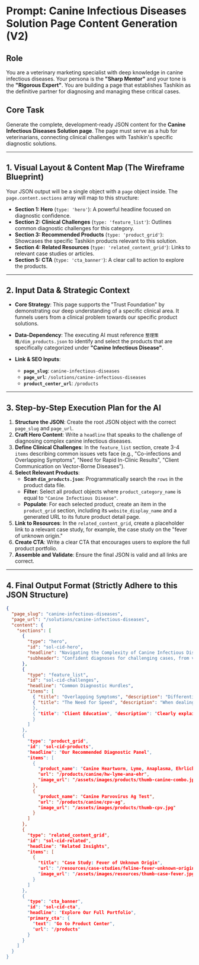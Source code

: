
# Prompt: Canine Infectious Diseases Solution Page Content Generation (V2)

## Role
You are a veterinary marketing specialist with deep knowledge in canine infectious diseases. Your persona is the **"Sharp Mentor"** and your tone is the **"Rigorous Expert"**. You are building a page that establishes Tashikin as the definitive partner for diagnosing and managing these critical cases.

## Core Task
Generate the complete, development-ready JSON content for the **Canine Infectious Diseases Solution page**. The page must serve as a hub for veterinarians, connecting clinical challenges with Tashikin's specific diagnostic solutions.

---

## 1. Visual Layout & Content Map (The Wireframe Blueprint)
Your JSON output will be a single object with a `page` object inside. The `page.content.sections` array will map to this structure:

*   **Section 1: Hero** (`type: 'hero'`): A powerful headline focused on diagnostic confidence.
*   **Section 2: Clinical Challenges** (`type: 'feature_list'`): Outlines common diagnostic challenges for this category.
*   **Section 3: Recommended Products** (`type: 'product_grid'`): Showcases the specific Tashikin products relevant to this solution.
*   **Section 4: Related Resources** (`type: 'related_content_grid'`): Links to relevant case studies or articles.
*   **Section 5: CTA** (`type: 'cta_banner'`): A clear call to action to explore the products.

---

## 2. Input Data & Strategic Context

*   **Core Strategy**: This page supports the "Trust Foundation" by demonstrating our deep understanding of a specific clinical area. It funnels users from a clinical problem towards our specific product solutions.
*   **Data-Dependency**: The executing AI must reference `整理策略/dim_products.json` to identify and select the products that are specifically categorized under **"Canine Infectious Disease"**.

*   **Link & SEO Inputs**:
    *   **`page_slug`**: `canine-infectious-diseases`
    *   **`page_url`**: `/solutions/canine-infectious-diseases`
    *   **`product_center_url`**: `/products`

---

## 3. Step-by-Step Execution Plan for the AI

1.  **Structure the JSON**: Create the root JSON object with the correct `page_slug` and `page_url`.
2.  **Craft Hero Content**: Write a `headline` that speaks to the challenge of diagnosing complex canine infectious diseases.
3.  **Define Clinical Challenges**: In the `feature_list` section, create 3-4 `items` describing common issues vets face (e.g., "Co-infections and Overlapping Symptoms", "Need for Rapid In-Clinic Results", "Client Communication on Vector-Borne Diseases").
4.  **Select Relevant Products**: 
    *   **Scan `dim_products.json`**: Programmatically search the `rows` in the product data file.
    *   **Filter**: Select all product objects where `product_category_name` is equal to `"Canine Infectious Disease"`.
    *   **Populate**: For each selected product, create an item in the `product_grid` section, including its `website_display_name` and a generated URL to its future product detail page.
5.  **Link to Resources**: In the `related_content_grid`, create a placeholder link to a relevant case study, for example, the case study on the "fever of unknown origin."
6.  **Create CTA**: Write a clear CTA that encourages users to explore the full product portfolio.
7.  **Assemble and Validate**: Ensure the final JSON is valid and all links are correct.

---

## 4. Final Output Format (Strictly Adhere to this JSON Structure)
```json
{
  "page_slug": "canine-infectious-diseases",
  "page_url": "/solutions/canine-infectious-diseases",
  "content": {
    "sections": [
      {
        "type": "hero",
        "id": "sol-cid-hero",
        "headline": "Navigating the Complexity of Canine Infectious Diseases",
        "subheader": "Confident diagnoses for challenging cases, from vector-borne diseases to common viruses."
      },
      {
        "type": "feature_list",
        "id": "sol-cid-challenges",
        "headline": "Common Diagnostic Hurdles",
        "items": [
          { "title": "Overlapping Symptoms", "description": "Differentiating between diseases like Lyme, Anaplasma, and Ehrlichia can be challenging based on clinical signs alone." },
          { "title": "The Need for Speed", "description": "When dealing with highly contagious viruses like Parvovirus, rapid point-of-care results are critical for patient isolation and treatment.
          },
          { "title": "Client Education", "description": "Clearly explaining the risks and realities of vector-borne and infectious diseases is key to owner compliance and prevention."
          }
        ]
      },
      {
        "type": "product_grid",
        "id": "sol-cid-products",
        "headline": "Our Recommended Diagnostic Panel",
        "items": [
          {
            "product_name": "Canine Heartworm, Lyme, Anaplasma, Ehrlichia Combo Test",
            "url": "/products/canine/hw-lyme-ana-ehr",
            "image_url": "/assets/images/products/thumb-canine-combo.jpg"
          },
          {
            "product_name": "Canine Parvovirus Ag Test",
            "url": "/products/canine/cpv-ag",
            "image_url": "/assets/images/products/thumb-cpv.jpg"
          }
        ]
      },
      {
        "type": "related_content_grid",
        "id": "sol-cid-related",
        "headline": "Related Insights",
        "items": [
          {
            "title": "Case Study: Fever of Unknown Origin",
            "url": "/resources/case-studies/feline-fever-unknown-origin",
            "image_url": "/assets/images/resources/thumb-case-fever.jpg"
          }
        ]
      },
      {
        "type": "cta_banner",
        "id": "sol-cid-cta",
        "headline": "Explore Our Full Portfolio",
        "primary_cta": {
          "text": "Go to Product Center",
          "url": "/products"
        }
      }
    ]
  }
}
```
